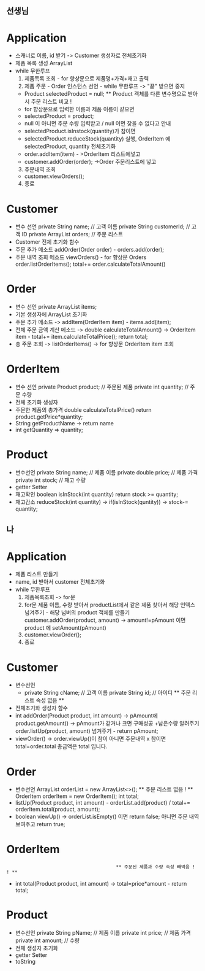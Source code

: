 ## 선생님

# Application
- 스캐너로 이름, id 받기 -> Customer 생성자로 전체초기화
- 제품 목록 생성 ArrayList
- while 무한루프
    1. 제품목록 조회 - for 향상문으로 제품명+가격+재고 출력
    2. 제품 주문 - Order 인스턴스 선언 - while 무한루프 -> "끝" 받으면 중지
    -  Product selectedProduct = null;                              ** Product 객체를 다른 변수명으로 받아서 주문 리스트 비교 ! 
    - for 향상문으로 입력한 이름과 제품 이름이 같으면
    - selectedProduct = product;
    - null 이 아니면 주문 수량 입력받고 / null 이면 찾을 수 없다고 안내
    - selectedProduct.isInstock(quantity)가 참이면
    - selectedProduct.reduceStock(quantity) 실행, OrderItem 에 selectedProduct, quantity 전체초기화
    - order.addItem(item)                     - >OrderItem 리스트에넣고
    - customer.addOrder(order);                 ->Order 주문리스트에 넣고
    3. 주문내역 조회
    - customer.viewOrders();                     
    4. 종료

# Customer
- 변수 선언
  private String name; // 고객 이름
  private String customerId; // 고객 ID
  private ArrayList<Order> orders; // 주문 리스트
- Customer 전체 초기화 함수
- 주문 추가 메소드 addOrder(Order order) - orders.add(order);
- 주문 내역 조회 메소드 viewOrders() - for 향상문 Orders order.listOrderItems(); total+= order.calculateTotalAmount()

# Order
- 변수 선언
  private ArrayList<OrderItem> items;
- 기본 생성자에 ArrayList 초기화
- 주문 추가 메소드 -> addItem(OrderItem item) - items.add(item);
- 전체 주문 금액 계산 메소드 -> double calculateTotalAmount() -> OrderItem item - total+= item.calculateTotalPrice(); return total;
- 총 주문 조회 -> listOrderItems() -> for 향상문 OrderItem item 조회

# OrderItem
- 변수 선언
  private Product product; // 주문된 제품
  private int quantity; // 주문 수량
- 전체 초기화 생성자
- 주문한 제품의 총가격 double calculateTotalPrice() return product.getPrice*quantity;
- String getProductName -> return name
- int getQuantity => quantity;

# Product
- 변수선언
  private String name; // 제품 이름
  private double price; // 제품 가격
  private int stock; // 재고 수량
- getter Setter
- 재고확인 boolean isInStock(int quantity) return stock >= quantity;
- 재고감소 reduceStock(int quantity) -> if(isInStock(quntity)) -> stock-= quantity;



## 나
# Application
- 제품 리스트 만들기
- name, id 받아서 customer 전체초기화
- while 무한루프
    1. 제품목록조회 -> for문
    2. for문 제품 이름, 수량 받아서 productList에서 같은 제품 찾아서 해당 인덱스 넘겨주기 - 해당 넘버의 product 객체를 만들기 customer.addOrder(product, amount) -> amount!=pAmount 이면 product 에 setAmount(pAmount)
    3. customer.viewOrder();
    4. 종료

# Customer
- 변수선언
    -  private String cName; // 고객 이름
       private String id; // 아이디                     ** 주문 리스트 속성 없음 **
- 전체초기화 생성자 함수
- int addOrder(Product product, int amount) -> pAmount에 product.getAmount() -> pAmount가 같거나 크면 구매성공 +남은수량 알려주기 order.listUp(product, amount) 넘겨주기 - return pAmount;
- viewOrder() -> order.viewUp()이 참이 아니면 주문내역 x 참이면 total=order.total 총금액은 total 입니다.

# Order
- 변수선언
  ArrayList<Product> orderList = new ArrayList<>();         ** 주문 리스트 없음 ! **
  OrderItem orderItem = new OrderItem();
  int total;
- listUp(Product product, int amount) - orderList.add(product) / total+= orderItem.total(product, amount);
- boolean viewUp() -> orderList.isEmpty() 이면 return false; 아니면 주문 내역 보여주고 return true;

# OrderItem
                                            ** 주문된 제품과 수량 속성 빼먹음 ! ! **
- int total(Product product, int amount) -> total=price*amount - return total;

# Product
- 변수선언
  private String pName; // 제품 이름
  private int price; // 제품 가격
  private int amount; // 수량
- 전체 생성자 초기화
- getter Setter
- toString